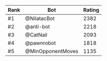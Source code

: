 Rank|Bot|Rating
---|---|---
#1|@NilatacBot|2382
#2|@anti-bot|2218
#3|@CatNail|2093
#4|@pawnrobot|1818
#5|@MinOpponentMoves|1135
